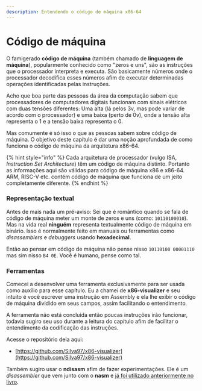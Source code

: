 ```yaml
---
description: Entendendo o código de máquina x86-64
---
```


# Código de máquina

O famigerado **código de máquina** (também chamado de **linguagem de máquina**), popularmente conhecido como "zeros e uns", são as instruções que o processador interpreta e executa. São basicamente números onde o processador decodifica esses números afim de executar determinadas operações identificadas pelas instruções.

Acho que boa parte das pessoas da área da computação sabem que processadores de computadores digitais funcionam com sinais elétricos com duas tensões diferentes: Uma alta (lá pelos 3v, mas pode variar de acordo com o processador) e uma baixa (perto de 0v), onde a tensão alta representa o 1 e a tensão baixa representa o 0.

Mas comumente é só isso o que as pessoas sabem sobre código de máquina. O objetivo deste capítulo é dar uma noção aprofundada de como funciona o código de máquina da arquitetura x86-64.

{% hint style="info" %}
Cada arquitetura de processador (vulgo ISA, _Instruction Set Architecture_) têm um código de máquina distinto. Portanto as informações aqui são válidas para código de máquina x86 e x86-64. ARM, RISC-V etc. contém código de máquina que funciona de um jeito completamente diferente.
{% endhint %}

### Representação textual

Antes de mais nada um pré-aviso: Sei que é romântico quando se fala de código de máquina meter um monte de zeros e uns (como: `10110100010`). Mas na vida real **ninguém** representa textualmente código de máquina em binário. Isso é normalmente feito em manuais ou ferramentas como _disassemblers_ e _debuggers_ usando **hexadecimal**.

Então ao pensar em código de máquina não pense nisso `10110100 00001110` mas sim nisso `B4 0E`. Você é humano, pense como tal.

### Ferramentas

Comecei a desenvolver uma ferramenta exclusivamente para ser usada como auxílio para esse capítulo. Eu a chamei de **x86-visualizer** e seu intuito é você escrever uma instrução em Assembly e ela lhe exibir o código de máquina dividido em seus campos, assim facilitando o entendimento.

A ferramenta não está concluída então poucas instruções irão funcionar, todavia sugiro seu uso durante a leitura do capítulo afim de facilitar o entendimento da codificação das instruções.

Acesse o repositório dela aqui:

* [https://github.com/Silva97/x86-visualizer](https://github.com/Silva97/x86-visualizer)

Também sugiro usar o **ndisasm** afim de fazer experimentações. Ele é um _disassembler_ que vem junto com o **nasm** e [já foi utilizado anteriormente no livro](../../aprofundando-em-assembly/atributos.md).
